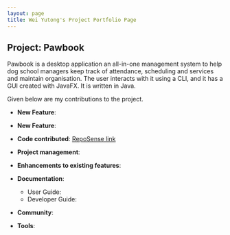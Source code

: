 ```yaml
---
layout: page
title: Wei Yutong's Project Portfolio Page
---
```


## Project: Pawbook

Pawbook is a desktop application an all-in-one management system to help dog school managers keep track of attendance,
scheduling and services and maintain organisation. The user interacts with it using a CLI, and it has a GUI created with
JavaFX. It is written in Java.

Given below are my contributions to the project.

* **New Feature**:

* **New Feature**:

* **Code contributed**: [RepoSense link](https://nus-cs2103-ay2021s2.github.io/tp-dashboard/?search=&sort=groupTitle&sortWithin=title&since=2021-02-19&timeframe=commit&mergegroup=&groupSelect=groupByRepos&breakdown=false&tabOpen=true&tabType=authorship&tabAuthor=wei-yutong&tabRepo=AY2021S2-CS2103T-T10-1%2Ftp%5Bmaster%5D&authorshipIsMergeGroup=false&authorshipFileTypes=)

* **Project management**:

* **Enhancements to existing features**:

* **Documentation**:
  * User Guide:
  * Developer Guide:

* **Community**:

* **Tools**:
